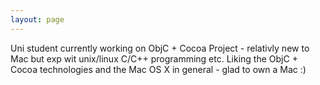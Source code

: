 ```yaml
---
layout: page
---
```


Uni student currently working on ObjC + Cocoa Project - relativly new to Mac but exp wit unix/linux C/C++ programming etc. Liking the ObjC + Cocoa technologies and the Mac OS X in general - glad to own a Mac :)
